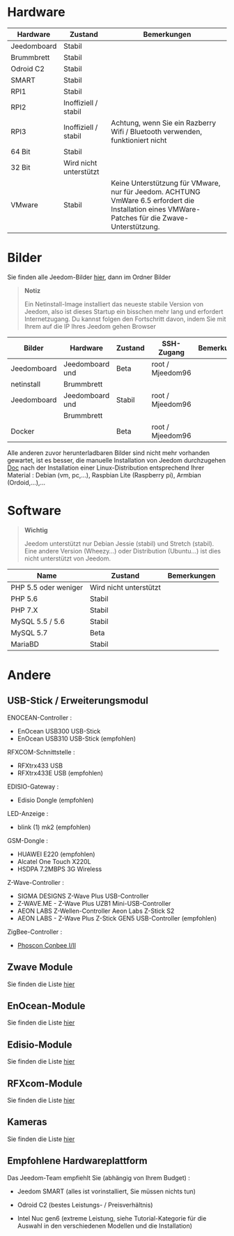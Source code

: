 Hardware
========

Hardware | Zustand | Bemerkungen
--- | --- | ---
Jeedomboard             | Stabil                  |
Brummbrett            | Stabil                  |
Odroid C2               | Stabil                  |                          
SMART                   | Stabil                  |                          
RPI1                    | Stabil                  |                          
RPI2                    | Inoffiziell / stabil     |                          
RPI3                    | Inoffiziell / stabil     | Achtung, wenn Sie ein Razberry Wifi / Bluetooth verwenden, funktioniert nicht
64 Bit                 | Stabil                  |                          
32 Bit                 | Wird nicht unterstützt            |                          
VMware                  | Stabil                  | Keine Unterstützung für VMware, nur für Jeedom. ACHTUNG VmWare 6.5 erfordert die Installation eines VMWare-Patches für die Zwave-Unterstützung.         

Bilder
======

Sie finden alle Jeedom-Bilder
[hier](https://images.jeedom.com/),
dann im Ordner Bilder

> **Notiz**
>
> Ein Netinstall-Image installiert das
> neueste stabile Version von Jeedom, also ist dieses Startup ein bisschen mehr
> lang und erfordert Internetzugang. Du kannst folgen
> den Fortschritt davon, indem Sie mit Ihrem auf die IP Ihres Jeedom gehen
> Browser

| Bilder         | Hardware       | Zustand           | SSH-Zugang      | Bemerkungen      |
|----------------|----------------|----------------|----------------|----------------|
| Jeedomboard    | Jeedomboard und | Beta           | root / Mjeedom96 |                |
| netinstall     | Brummbrett   |                |                |                |
| Jeedomboard    | Jeedomboard und | Stabil         | root / Mjeedom96 |                |
|                | Brummbrett   |                |                |                |
| Docker         |                | Beta           | root / Mjeedom96 |                |


Alle anderen zuvor herunterladbaren Bilder sind nicht mehr vorhanden
gewartet, ist es besser, die manuelle Installation von Jeedom durchzugehen
[Doc](https://github.com/jeedom/documentation/blob/master/installation/de_DE/other.asciidoc)
nach der Installation einer Linux-Distribution entsprechend Ihrer
Material : Debian (vm, pc,…), Raspbian Lite (Raspberry pi), Armbian
(Ordoid,…),…

Software
========

> **Wichtig**
>
> Jeedom unterstützt nur Debian Jessie (stabil) und Stretch (stabil).
> Eine andere Version (Wheezy…) oder Distribution (Ubuntu…) ist dies nicht
> unterstützt von Jeedom.


| Name                     | Zustand                    | Bemerkungen                |
|-------------------------|-------------------------|--------------------------|
| PHP 5.5 oder weniger        | Wird nicht unterstützt            |                          |
| PHP 5.6                 | Stabil                  |                          |
| PHP 7.X                 | Stabil                  |                          |
| MySQL 5.5 / 5.6           | Stabil                  |                          |
| MySQL 5.7               | Beta                    |                          |
| MariaBD                 | Stabil                  |                          |

Andere
=====

USB-Stick / Erweiterungsmodul
---------------------------

ENOCEAN-Controller :

-   EnOcean USB300 USB-Stick
-   EnOcean USB310 USB-Stick (empfohlen)

RFXCOM-Schnittstelle :

-   RFXtrx433 USB
-   RFXtrx433E USB (empfohlen)

EDISIO-Gateway :

-   Edisio Dongle (empfohlen)

LED-Anzeige :

-   blink (1) mk2 (empfohlen)

GSM-Dongle :

-   HUAWEI E220 (empfohlen)
-   Alcatel One Touch X220L
-   HSDPA 7.2MBPS 3G Wireless

Z-Wave-Controller :

-   SIGMA DESIGNS Z-Wave Plus USB-Controller
-   Z-WAVE.ME - Z-Wave Plus UZB1 Mini-USB-Controller
-   AEON LABS Z-Wellen-Controller Aeon Labs Z-Stick S2
-   AEON LABS - Z-Wave Plus Z-Stick GEN5 USB-Controller (empfohlen)


ZigBee-Controller :

- [Phoscon Conbee I/II](http://bit.ly/2n4VyWc)

Zwave Module
-------------

Sie finden die Liste
[hier](https://doc.jeedom.com/de_DE/zwave/equipement.compatible)

EnOcean-Module
---------------

Sie finden die Liste
[hier](https://doc.jeedom.com/de_DE/enocean/equipement.compatible)

Edisio-Module
--------------

Sie finden die Liste
[hier](https://doc.jeedom.com/de_DE/edisio/equipement.compatible)

RFXcom-Module
--------------

Sie finden die Liste
[hier](https://doc.jeedom.com/de_DE/rfxcom/equipement.compatible)

Kameras
-------

Sie finden die Liste
[hier](https://doc.jeedom.com/de_DE/camera/equipement.compatible)

Empfohlene Hardwareplattform
---------------------------------

Das Jeedom-Team empfiehlt Sie (abhängig von Ihrem Budget) :

-   Jeedom SMART (alles ist vorinstalliert, Sie müssen nichts tun)

-   Odroid C2 (bestes Leistungs- / Preisverhältnis)

-   Intel Nuc gen6 (extreme Leistung, siehe Tutorial-Kategorie
    für die Auswahl in den verschiedenen Modellen und die Installation)
